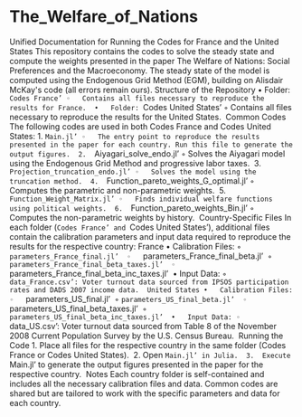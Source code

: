 # The_Welfare_of_Nations
 
Unified Documentation for Running the Codes for France and the United States
This repository contains the codes to solve the steady state and compute the weights presented in the paper The Welfare of Nations: Social Preferences and the Macroeconomy. The steady state of the model is computed using the Endogenous Grid Method (EGM), building on Alisdair McKay's code (all errors remain ours).
Structure of the Repository
	•	Folder:  `Codes France’
	◦	Contains all files necessary to reproduce the results for France. 
	•	Folder: `Codes United States’
	◦	Contains all files necessary to reproduce the results for the United States. 
Common Codes
The following codes are used in both Codes France and Codes United States:
	1.	`Main.jl’
	◦	The entry point to reproduce the results presented in the paper for each country. Run this file to generate the output figures. 
	2.	`Aiyagari_solve_endo.jl’
	◦	Solves the Aiyagari model using the Endogenous Grid Method and progressive labor taxes. 
	3.	`Projection_truncation_endo.jl’
	◦	Solves the model using the truncation method. 
	4.	`Function_pareto_weights_G_optimal.jl’
	◦	Computes the parametric and non-parametric weights. 
	5.	`Function_Weight_Matrix.jl’
	◦	Finds individual welfare functions using political weights. 
	6.	`Function_pareto_weights_Bin.jl’
	◦	Computes the non-parametric weights by history. 
Country-Specific Files
In each folder (`Codes France’ and `Codes United States’), additional files contain the calibration parameters and input data required to reproduce the results for the respective country:
France
	•	Calibration Files:
	◦	`parameters_France_final.jl’ 
	◦	`parameters_France_final_beta.jl’ 
	◦	`parameters_France_final_beta_taxes.jl’ 
	◦	`parameters_France_final_beta_inc_taxes.jl’ 
	•	Input Data:
	◦	`data_France.csv’: Voter turnout data sourced from IPSOS participation rates and DADS 2007 income data. 
United States
	•	Calibration Files:
	◦	`parameters_US_final.jl’ 
	◦	`parameters_US_final_beta.jl’ 
	◦	`parameters_US_final_beta_taxes.jl’ 
	◦	`parameters_US_final_beta_inc_taxes.jl’ 
	•	Input Data:
	◦	`data_US.csv’: Voter turnout data sourced from Table 8 of the November 2008 Current Population Survey by the U.S. Census Bureau. 
Running the Code
	1.	Place all files for the respective country in the same folder (Codes France or Codes United States). 
	2.	Open `Main.jl’ in Julia. 
	3.	Execute `Main.jl’ to generate the output figures presented in the paper for the respective country. 
Notes
Each country folder is self-contained and includes all the necessary calibration files and data. Common codes are shared but are tailored to work with the specific parameters and data for each country.
